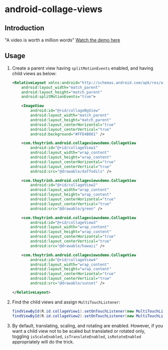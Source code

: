 android-collage-views
==================

Introduction
------------

"A video is worth a million words"
[Watch the demo here](http://youtu.be/yHmA-bMqBRI)

Usage
-----

1. Create a parent view having `splitMotionEvents` enabled, and having child views as below:

    ```xml
    <RelativeLayout xmlns:android="http://schemas.android.com/apk/res/android"
        android:layout_width="match_parent"
        android:layout_height="match_parent"
        android:splitMotionEvents="true">
    
        <ImageView
            android:id="@+id/collageBgView"
            android:layout_width="match_parent"
            android:layout_height="match_parent"
            android:layout_centerHorizontal="true"
            android:layout_centerVertical="true"
            android:background="#FFD4B081" />
    
        <com.thuytrinh.android.collageviewsdemo.CollageView
            android:id="@+id/collageView1"
            android:layout_width="wrap_content"
            android:layout_height="wrap_content"
            android:layout_centerHorizontal="true"
            android:layout_centerVertical="true"
            android:src="@drawable/daffodils" />
    
        <com.thuytrinh.android.collageviewsdemo.CollageView
            android:id="@+id/collageView2"
            android:layout_width="wrap_content"
            android:layout_height="wrap_content"
            android:layout_centerHorizontal="true"
            android:layout_centerVertical="true"
            android:src="@drawable/green" />
    
        <com.thuytrinh.android.collageviewsdemo.CollageView
            android:id="@+id/collageView3"
            android:layout_width="wrap_content"
            android:layout_height="wrap_content"
            android:layout_centerHorizontal="true"
            android:layout_centerVertical="true"
            android:src="@drawable/hawaii" />
    
        <com.thuytrinh.android.collageviewsdemo.CollageView
            android:id="@+id/collageView4"
            android:layout_width="wrap_content"
            android:layout_height="wrap_content"
            android:layout_centerHorizontal="true"
            android:layout_centerVertical="true"
            android:src="@drawable/sunset" />
    
    </RelativeLayout>
    ```

2. Find the child views and assign `MultiTouchListener`:

    ```java
    findViewById(R.id.collageView1).setOnTouchListener(new MultiTouchListener());
    findViewById(R.id.collageView2).setOnTouchListener(new MultiTouchListener());
    ```

3. By default, translating, scaling, and rotating are enabled. However, if you want a child view not to be scaled but translated or rotated only, toggling `isScaleEnabled`, `isTranslateEnabled`, `isRotateEnabled` appropriately will do the trick.
